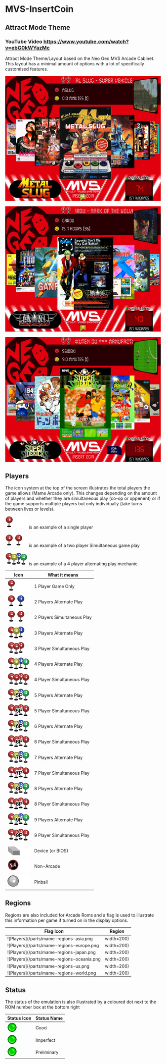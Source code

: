 # MVS-InsertCoin 

## Attract Mode Theme

### YouTube Video https://www.youtube.com/watch?v=ebG0kWYazMc

Attract Mode Theme/Layout based on the Neo Geo MVS Arcade Cabinet. This layout has a minimal amount of options with a lot of specifically customised features.

![Screen 1 example](/parts/gitscreen1.jpg)

![Screen 2 example](/parts/gitscreen2.jpg)

![Screen 3 example](/parts/gitscreen3.jpg)

## Players
The icon system at the top of the screen illustrates the total players the game allows (Mame Arcade only). This changes depending on the amount of players and whether they are simultaneous play (co-op or oppenent) or if the game supports multiple players but only individually (take turns between lives or levels).

![Players](/parts/icons/1p.png) is an example of a single player

![Players](/parts/icons/2p-sim.png) is an example of a two player Simultaneous game play

![Players](/parts/icons/4p-alt.png) is an example of a 4 player alternating play mechanic.

| Icon | What it means |
| ---- | ------------- |
| ![Players](/parts/icons/1p.png) | 1 Player Game Only |
| ![Players](/parts/icons/2p-alt.png) | 2 Players Alternate Play |
| ![Players](/parts/icons/2p-sim.png) | 2 Players Simultaneous Play |
| ![Players](/parts/icons/3p-alt.png) | 3 Players Alternate Play |
| ![Players](/parts/icons/3p-sim.png) | 3 Player Simultaneous Play |
| ![Players](/parts/icons/4p-alt.png) | 4 Players Alternate Play |
| ![Players](/parts/icons/4p-sim.png) | 4 Player Simultaneous Play |
| ![Players](/parts/icons/5p-alt.png) | 5 Players Alternate Play |
| ![Players](/parts/icons/5p-sim.png) | 5 Player Simultaneous Play |
| ![Players](/parts/icons/6p-alt.png) | 6 Players Alternate Play |
| ![Players](/parts/icons/6p-sim.png) | 6 Player Simultaneous Play |
| ![Players](/parts/icons/7p-alt.png) | 7 Players Alternate Play |
| ![Players](/parts/icons/7p-sim.png) | 7 Player Simultaneous Play |
| ![Players](/parts/icons/8p-alt.png) | 8 Players Alternate Play |
| ![Players](/parts/icons/8p-sim.png) | 8 Player Simultaneous Play |
| ![Players](/parts/icons/9p-alt.png) | 9 Players Alternate Play |
| ![Players](/parts/icons/9p-sim.png) | 9 Player Simultaneous Play |
| ![Players](/parts/icons/device.png) | Device (or BIOS) |
| ![Players](/parts/icons/non-arcade.png) | Non-Arcade |
| ![Players](/parts/icons/pinball.png) | Pinball |

## Regions

Regions are also included for Arcade Roms and a flag is used to illustrate this information per game if turned on in the display options.

| Flag Icon | Region |
| ---- | ------------- |
| ![Players](/parts/mame-regions-asia.png|width=200) | Asia |
| ![Players](/parts/mame-regions-europe.png|width=200) | Europe |
| ![Players](/parts/mame-regions-japan.png|width=200) | Japan |
| ![Players](/parts/mame-regions-oceania.png|width=200) | Oceania |
| ![Players](/parts/mame-regions-us.png|width=200) | United States |
| ![Players](/parts/mame-regions-world.png|width=200) | World |

## Status

The status of the emulation is also illustrated by a coloured dot next to the ROM number box at the bottom right

| Status Icon | Status Name |
| ---- | ------------- |
| ![Players](/parts/icons/good.png) | Good |
| ![Players](/parts/icons/good.png) | Imperfect |
| ![Players](/parts/icons/good.png) | Preliminary |

